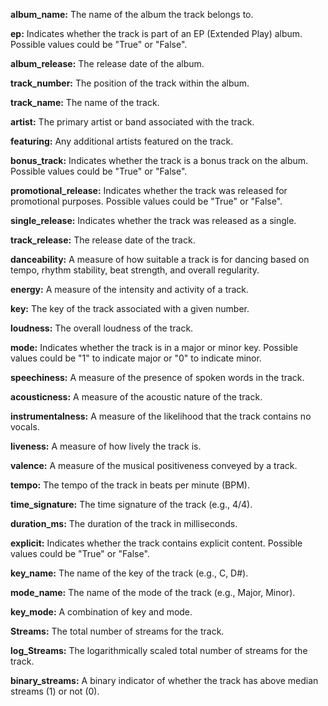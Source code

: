 **album_name:** The name of the album the track belongs to.

**ep:** Indicates whether the track is part of an EP (Extended Play) album. Possible values could be "True" or "False".

**album_release:** The release date of the album.

**track_number:** The position of the track within the album.

**track_name:** The name of the track.

**artist:** The primary artist or band associated with the track.

**featuring:** Any additional artists featured on the track.

**bonus_track:** Indicates whether the track is a bonus track on the album. Possible values could be "True" or "False".

**promotional_release:** Indicates whether the track was released for promotional purposes. Possible values could be "True" or "False".

**single_release:** Indicates whether the track was released as a single.

**track_release:** The release date of the track.

**danceability:** A measure of how suitable a track is for dancing based on tempo, rhythm stability, beat strength, and overall regularity.

**energy:** A measure of the intensity and activity of a track.

**key:** The key of the track associated with a given number.

**loudness:** The overall loudness of the track.

**mode:** Indicates whether the track is in a major or minor key. Possible values could be "1" to indicate major or "0" to indicate minor.

**speechiness:** A measure of the presence of spoken words in the track.

**acousticness:** A measure of the acoustic nature of the track.

**instrumentalness:** A measure of the likelihood that the track contains no vocals.

**liveness:** A measure of how lively the track is.

**valence:** A measure of the musical positiveness conveyed by a track.

**tempo:** The tempo of the track in beats per minute (BPM).

**time_signature:** The time signature of the track (e.g., 4/4).

**duration_ms:** The duration of the track in milliseconds.

**explicit:** Indicates whether the track contains explicit content. Possible values could be "True" or "False".

**key_name:** The name of the key of the track (e.g., C, D#).

**mode_name:** The name of the mode of the track (e.g., Major, Minor).

**key_mode:** A combination of key and mode.

**Streams:** The total number of streams for the track.

**log_Streams:** The logarithmically scaled total number of streams for the track.

**binary_streams:** A binary indicator of whether the track has above median streams (1) or not (0).
